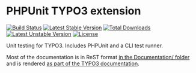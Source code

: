 # PHPUnit TYPO3 extension

[![Build Status](https://travis-ci.org/oliverklee/ext-phpunit.svg?branch=master)](https://travis-ci.org/oliverklee/ext-phpunit)
[![Latest Stable Version](https://poser.pugx.org/oliverklee/phpunit/v/stable.svg)](https://packagist.org/packages/oliverklee/phpunit)
[![Total Downloads](https://poser.pugx.org/oliverklee/phpunit/downloads.svg)](https://packagist.org/packages/oliverklee/phpunit)
[![Latest Unstable Version](https://poser.pugx.org/oliverklee/phpunit/v/unstable.svg)](https://packagist.org/packages/oliverklee/phpunit)
[![License](https://poser.pugx.org/oliverklee/phpunit/license.svg)](https://packagist.org/packages/oliverklee/phpunit)

Unit testing for TYPO3. Includes PHPUnit and a CLI test runner.

Most of the documentation is in ReST format
[in the Documentation/ folder](Documentation/) and is rendered
[as part of the TYPO3 documentation](https://docs.typo3.org/typo3cms/extensions/phpunit/).
